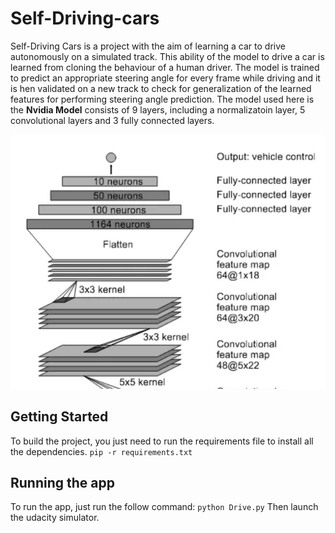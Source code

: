 # Self-Driving-cars

Self-Driving Cars is a project with the aim of learning a car to drive autonomously on a simulated track. This ability of the model to drive a car is learned from cloning
the behaviour of a human driver. The model is trained to predict an appropriate steering angle for every frame while driving and it is hen validated on a new track to check for generalization of the 
learned features for performing steering angle prediction. The model used here is the **Nvidia Model** consists of 9 layers, including a normalizatoin layer, 5 convolutional layers and 3 fully connected layers.

![](https://github.com/Dreys-bot/Self-Driving-cars/blob/main/images/nvidia_model1.PNG)

## Getting Started
 To build the project, you just need to run the requirements file to install all the dependencies.
 ``pip -r requirements.txt``
 
 ## Running the app
 
 To run the app, just run the follow command: ``python Drive.py``
 Then launch the udacity simulator.
